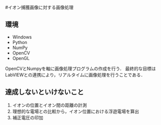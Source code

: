 #イオン捕獲画像に対する画像処理

## 環境
* Windows
* Python
* NumPy
* OpenCV
* OpenGL

OpenCVとNumpyを軸に画像処理プログラムの作成を行う．
最終的な目標はLabVIEWとの連携により，リアルタイムに画像処理を行うことである．

## 達成しないといけないこと
1. イオンの位置とイオン間の距離の計測
2. 理想的な電場との比較から，イオン位置における浮遊電場を算出
3. 補正電圧の印加